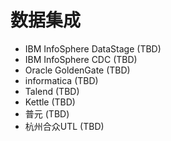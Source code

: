 # 数据集成

* IBM InfoSphere DataStage (TBD)
* IBM InfoSphere CDC (TBD)
* Oracle GoldenGate (TBD)
* informatica (TBD)
* Talend (TBD)
* Kettle (TBD)
* 普元 (TBD)
* 杭州合众UTL (TBD)
